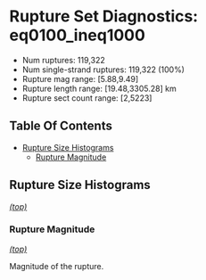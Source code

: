 # Rupture Set Diagnostics: eq0100_ineq1000

* Num ruptures: 119,322
* Num single-strand ruptures: 119,322 (100%)
* Rupture mag range: [5.88,9.49]
* Rupture length range: [19.48,3305.28] km
* Rupture sect count range: [2,5223]

## Table Of Contents
* [Rupture Size Histograms](#rupture-size-histograms)
  * [Rupture Magnitude](#rupture-magnitude)
## Rupture Size Histograms
*[(top)](#table-of-contents)*

### Rupture Magnitude
*[(top)](#table-of-contents)*

Magnitude of the rupture.

